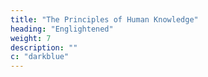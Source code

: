 ```yaml
---
title: "The Principles of Human Knowledge"
heading: "Englightened"
weight: 7
description: ""
c: "darkblue"
---
```



